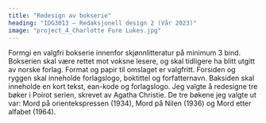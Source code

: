 ```yaml
---
title: "Redesign av bokserie"
heading: "IDG3013 – Redaksjonell design 2 (Vår 2023)"
image: "project_4_Charlotte Fure Lukes.jpg"
---
```


Formgi en valgfri bokserie innenfor skjønnlitteratur på minimum 3 bind. Bokserien skal være rettet mot voksne lesere, og skal tidligere ha blitt utgitt av norske forlag. Format og papir til omslaget er valgfritt. Forsiden og ryggen skal inneholde forlagslogo, boktittel og forfatternavn. Baksiden skal inneholde en kort tekst, ean-kode og forlagslogo.
Jeg valgte å redesigne tre bøker i Poirot serien, skrevet av Agatha Christie. De tre bøkene jeg valgte ut var: Mord på orientekspressen (1934), Mord på Nilen (1936) og Mord etter alfabet (1964).

